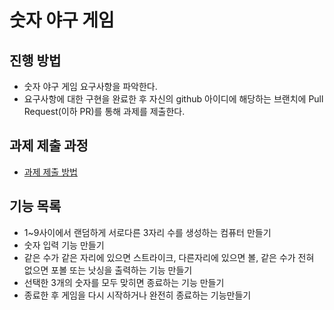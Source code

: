 # 숫자 야구 게임
## 진행 방법
* 숫자 야구 게임 요구사항을 파악한다.
* 요구사항에 대한 구현을 완료한 후 자신의 github 아이디에 해당하는 브랜치에 Pull Request(이하 PR)를 통해 과제를 제출한다.

## 과제 제출 과정
* [과제 제출 방법](https://github.com/next-step/nextstep-docs/tree/master/precourse)

## 기능 목록
* 1~9사이에서 랜덤하게 서로다른 3자리 수를 생성하는 컴퓨터 만들기 ﻿
* 숫자 입력 기능 만들기
* 같은 수가 같은 자리에 있으면 스트라이크, 다른자리에 있으면 볼, 같은 수가 전혀 없으면 포볼 또는 낫싱을 출력하는 기능 만들기
* 선택한 3개의 숫자를 모두 맞히면 종료하는 기능 만들기
* 종료한 후 게임을 다시 시작하거나 완전히 종료하는 기능만들기
